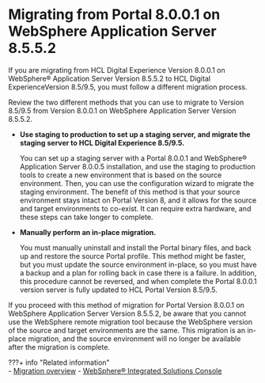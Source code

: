 # Migrating from Portal 8.0.0.1 on WebSphere Application Server 8.5.5.2

If you are migrating from HCL Digital Experience Version 8.0.0.1 on WebSphere® Application Server Version 8.5.5.2 to HCL Digital ExperienceVersion 8.5/9.5, you must follow a different migration process.

Review the two different methods that you can use to migrate to Version 8.5/9.5 from Version 8.0.0.1 on WebSphere Application Server Version 8.5.5.2.

-   **Use staging to production to set up a staging server, and migrate the staging server to HCL Digital Experience 8.5/9.5.**

    You can set up a staging server with a Portal 8.0.0.1 and WebSphere® Application Server 8.0.0.5 installation, and use the staging to production tools to create a new environment that is based on the source environment. Then, you can use the configuration wizard to migrate the staging environment. The benefit of this method is that your source environment stays intact on Portal Version 8, and it allows for the source and target environments to co-exist. It can require extra hardware, and these steps can take longer to complete.

-   **Manually perform an in-place migration.**

    You must manually uninstall and install the Portal binary files, and back up and restore the source Portal profile. This method might be faster, but you must update the source environment in-place, so you must have a backup and a plan for rolling back in case there is a failure. In addition, this procedure cannot be reversed, and when complete the Portal 8.0.0.1 version server is fully updated to HCL Portal Version 8.5/9.5.

If you proceed with this method of migration for Portal Version 8.0.0.1 on WebSphere Application Server Version 8.5.5.2, be aware that you cannot use the WebSphere remote migration tool because the WebSphere version of the source and target environments are the same. This migration is an in-place migration, and the source environment will no longer be available after the migration is complete.


???+ info "Related information"  
    - [Migration overview](../../../../../../deploy_dx/manage/migrate/mig_over.md)
    - [WebSphere® Integrated Solutions Console](../../../../portal_admin_tools/WebSphere_Integrated_Solutions_Console.md)

